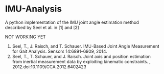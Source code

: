 # IMU-Analysis
A python implementation of the IMU joint angle estimation method described by Seel et al. in [1] and [2]

NOT WORKING YET

1. Seel, T., J. Raisch, and T. Schauer. IMU-Based Joint Angle Measurement for Gait Analysis. Sensors 14:6891–6909, 2014.
2. Seel, T., T. Schauer, and J. Raisch. Joint axis and position estimation from inertial measurement data by exploiting kinematic constraints. , 2012.doi:10.1109/CCA.2012.6402423
